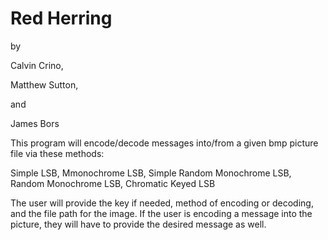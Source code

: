 # Red Herring

by 

Calvin Crino, 

Matthew Sutton,

and 

James Bors

This program will encode/decode messages into/from a given bmp picture file via these methods:

Simple LSB, Mmonochrome LSB, Simple Random Monochrome LSB, Random Monochrome LSB, Chromatic Keyed LSB

The user will provide the key if needed, method of encoding or decoding, and the file path for the image. 
If the user is encoding a message into the picture, they will have to provide the desired message as well.
